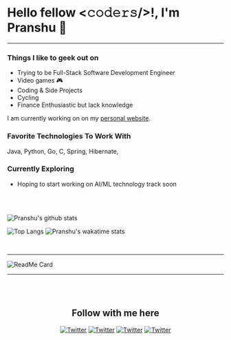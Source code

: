 # Hello fellow <𝚌𝚘𝚍𝚎𝚛𝚜/>!, I'm Pranshu :wave:
***

### Things I like to geek out on
- Trying to be Full-Stack Software Development Engineer
- Video games :video_game:
- Coding & Side Projects
- Cycling
- Finance Enthusiastic but lack knowledge

I am currently working on on my [personal website](https://pranshuverma.com/).

### Favorite Technologies To Work With
Java, Python, Go, C, Spring, Hibernate, 

### Currently Exploring
- Hoping to start working on AI/ML technology track soon

<br/><br/>

![Pranshu's github stats](https://github-readme-stats.vercel.app/api?username=pranshuverma&count_private=true&show_icons=true&theme=vue-dark&hide_rank=false)

![Top Langs](https://github-readme-stats.vercel.app/api/top-langs/?username=pranshuverma&layout=compact&theme=vue-dark) ![Pranshu's wakatime stats](https://github-readme-stats.vercel.app/api/wakatime?username=pranshuverma&layout=compact&theme=vue-dark)

<br/>

***

![ReadMe Card](https://github-readme-stats.vercel.app/api/pin/?username=pranshuverma&repo=pranshuverma)

***


<br/><br/>

<div align="center">
	<h2> Follow with me here </h3>
		<a href="https://twitter.com/_pranshuverma" target="_blank"><img alt="Twitter" src="https://img.shields.io/twitter/url?color=%231DA1F2&label=follow&logo=twitter&logoColor=%231DA1F2&style=for-the-badge&url=https%3A%2F%2Ftwitter.com%2F_pranshuverma" /></a>
		<a href="https://stackoverflow.com/users/3999424/pranshu-verma" target="_blank"><img alt="Twitter" src="https://img.shields.io/twitter/url?color=%23ffbf00&label=follow&logo=stackoverflow&logoColor=%23ffbf00&style=for-the-badge&url=https%3A%2F%2Fstackoverflow.com%2Fusers%2F3999424%2Fpranshu-verma" /></a>
		<a href="https://www.linkedin.com/in/pranshu-verma/" target="_blank"><img alt="Twitter" src="https://img.shields.io/twitter/url?color=%230072b1&label=connect&logo=linkedin&logoColor=%230072b1&style=for-the-badge&url=https%3A%2F%2Fwww.linkedin.com%2Fin%2Fpranshu-verma%2F" /></a>
		<a href="https://www.reddit.com/user/pranshuverma" target="_blank"><img alt="Twitter" src="https://img.shields.io/twitter/url?color=orange&label=follow&logo=reddit&logoColor=orange&style=for-the-badge&url=https%3A%2F%2Fwww.reddit.com%2Fuser%2Fpranshuverma" /></a>
</div>